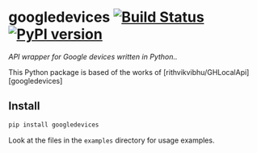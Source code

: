 # googledevices [![Build Status][travis_status]][travis] [![PyPI version][pypi_badge]][pypi]

_API wrapper for Google devices written in Python.._

This Python package is based of the works of [rithvikvibhu/GHLocalApi][googledevices]

## Install

```bash
pip install googledevices
```

Look at the files in the `examples` directory for usage examples.

[travis_status]: https://travis-ci.com/ludeeus/googledevices.svg?branch=master
[travis]: https://travis-ci.com/ludeeus/googledevices
[pypi]:https://pypi.org/project/googledevices/
[pypi_badge]: https://badge.fury.io/py/googledevices.svg
[GHLocalApi]: https://github.com/rithvikvibhu/GHLocalApi